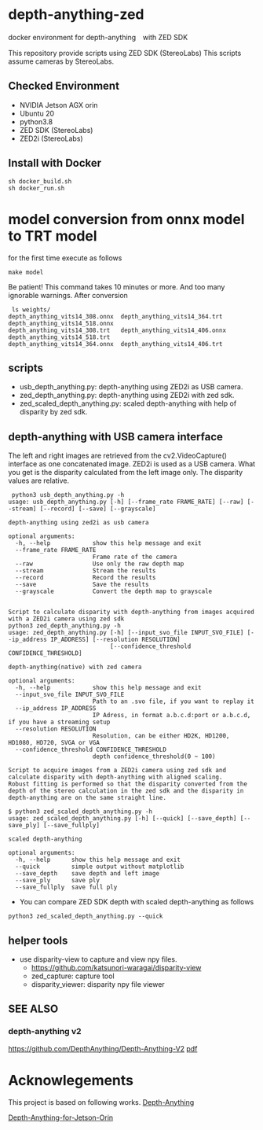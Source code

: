 # depth-anything-zed
docker environment for depth-anything　with ZED SDK

This repository provide scripts using ZED SDK (StereoLabs)
This scripts assume cameras by StereoLabs.

## Checked Environment
- NVIDIA Jetson AGX orin
- Ubuntu 20
- python3.8
- ZED SDK (StereoLabs)
- ZED2i (StereoLabs)

## Install with Docker
```commandline
sh docker_build.sh
sh docker_run.sh
```
# model conversion from onnx model to TRT model
for the first time execute as follows 
```commandline
make model
```

Be patient! 
This command takes 10 minutes or more.
And too many ignorable warnings.
After conversion
```commandline
 ls weights/
depth_anything_vits14_308.onnx  depth_anything_vits14_364.trt   depth_anything_vits14_518.onnx
depth_anything_vits14_308.trt   depth_anything_vits14_406.onnx  depth_anything_vits14_518.trt
depth_anything_vits14_364.onnx  depth_anything_vits14_406.trt
```

## scripts
- usb_depth_anything.py:  depth-anything using ZED2i as USB camera.
- zed_depth_anything.py:   depth-anything using ZED2i with zed sdk.
- zed_scaled_depth_anything.py: scaled depth-anything with help of disparity by zed sdk. 

## depth-anything with USB camera interface
The left and right images are retrieved from the cv2.VideoCapture() interface as one concatenated image.
ZED2i is used as a USB camera.
What you get is the disparity calculated from the left image only.
The disparity values are relative.

```commandline
 python3 usb_depth_anything.py -h
usage: usb_depth_anything.py [-h] [--frame_rate FRAME_RATE] [--raw] [--stream] [--record] [--save] [--grayscale]

depth-anything using zed2i as usb camera

optional arguments:
  -h, --help            show this help message and exit
  --frame_rate FRAME_RATE
                        Frame rate of the camera
  --raw                 Use only the raw depth map
  --stream              Stream the results
  --record              Record the results
  --save                Save the results
  --grayscale           Convert the depth map to grayscale


Script to calculate disparity with depth-anything from images acquired with a ZED2i camera using zed sdk
python3 zed_depth_anything.py -h
usage: zed_depth_anything.py [-h] [--input_svo_file INPUT_SVO_FILE] [--ip_address IP_ADDRESS] [--resolution RESOLUTION]
                             [--confidence_threshold CONFIDENCE_THRESHOLD]

depth-anything(native) with zed camera

optional arguments:
  -h, --help            show this help message and exit
  --input_svo_file INPUT_SVO_FILE
                        Path to an .svo file, if you want to replay it
  --ip_address IP_ADDRESS
                        IP Adress, in format a.b.c.d:port or a.b.c.d, if you have a streaming setup
  --resolution RESOLUTION
                        Resolution, can be either HD2K, HD1200, HD1080, HD720, SVGA or VGA
  --confidence_threshold CONFIDENCE_THRESHOLD
                        depth confidence_threshold(0 ~ 100)

Script to acquire images from a ZED2i camera using zed sdk and calculate disparity with depth-anything with aligned scaling.
Robust fitting is performed so that the disparity converted from the depth of the stereo calculation in the zed sdk and the disparity in depth-anything are on the same straight line.
 
$ python3 zed_scaled_depth_anything.py -h
usage: zed_scaled_depth_anything.py [-h] [--quick] [--save_depth] [--save_ply] [--save_fullply]

scaled depth-anything

optional arguments:
  -h, --help      show this help message and exit
  --quick         simple output without matplotlib
  --save_depth    save depth and left image
  --save_ply      save ply
  --save_fullply  save full ply

```

- You can compare ZED SDK depth with scaled depth-anything as follows
```commandline
python3 zed_scaled_depth_anything.py --quick
```

## helper tools
- use disparity-view to capture and view npy files.
  - https://github.com/katsunori-waragai/disparity-view
  - zed_capture: capture tool 
  - disparity_viewer: disparity npy file viewer

## SEE ALSO
### depth-anything v2
https://github.com/DepthAnything/Depth-Anything-V2
[pdf](https://arxiv.org/abs/2406.09414)

# Acknowlegements
This project is based on following works.
[Depth-Anything](https://github.com/LiheYoung/Depth-Anything)

[Depth-Anything-for-Jetson-Orin](https://github.com/IRCVLab/Depth-Anything-for-Jetson-Orin)
